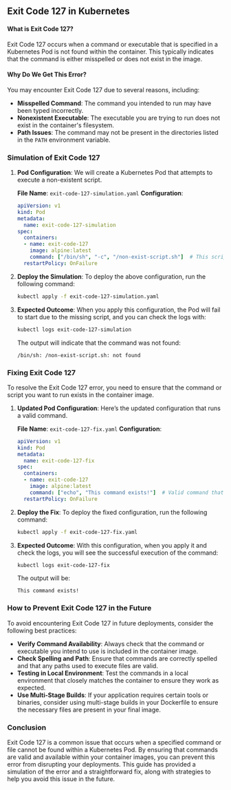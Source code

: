 ## Exit Code 127 in Kubernetes

#### What is Exit Code 127?
Exit Code 127 occurs when a command or executable that is specified in a Kubernetes Pod is not found within the container. This typically indicates that the command is either misspelled or does not exist in the image.

#### Why Do We Get This Error?
You may encounter Exit Code 127 due to several reasons, including:

- **Misspelled Command**: The command you intended to run may have been typed incorrectly.
- **Nonexistent Executable**: The executable you are trying to run does not exist in the container's filesystem.
- **Path Issues**: The command may not be present in the directories listed in the `PATH` environment variable.

### Simulation of Exit Code 127

1. **Pod Configuration**:
   We will create a Kubernetes Pod that attempts to execute a non-existent script.

   **File Name**: `exit-code-127-simulation.yaml`
   **Configuration**:
   ```yaml
   apiVersion: v1
   kind: Pod
   metadata:
     name: exit-code-127-simulation
   spec:
     containers:
     - name: exit-code-127
       image: alpine:latest
       command: ["/bin/sh", "-c", "/non-exist-script.sh"]  # This script does not exist
     restartPolicy: OnFailure
   ```

2. **Deploy the Simulation**:
   To deploy the above configuration, run the following command:
   ```bash
   kubectl apply -f exit-code-127-simulation.yaml
   ```

3. **Expected Outcome**:
   When you apply this configuration, the Pod will fail to start due to the missing script, and you can check the logs with:
   ```bash
   kubectl logs exit-code-127-simulation
   ```
   The output will indicate that the command was not found:
   ```
   /bin/sh: /non-exist-script.sh: not found
   ```

### Fixing Exit Code 127

To resolve the Exit Code 127 error, you need to ensure that the command or script you want to run exists in the container image.

1. **Updated Pod Configuration**:
   Here’s the updated configuration that runs a valid command.

   **File Name**: `exit-code-127-fix.yaml`
   **Configuration**:
   ```yaml
   apiVersion: v1
   kind: Pod
   metadata:
     name: exit-code-127-fix
   spec:
     containers:
     - name: exit-code-127
       image: alpine:latest
       command: ["echo", "This command exists!"]  # Valid command that exists
     restartPolicy: OnFailure
   ```

2. **Deploy the Fix**:
   To deploy the fixed configuration, run the following command:
   ```bash
   kubectl apply -f exit-code-127-fix.yaml
   ```

3. **Expected Outcome**:
   With this configuration, when you apply it and check the logs, you will see the successful execution of the command:
   ```bash
   kubectl logs exit-code-127-fix
   ```
   The output will be:
   ```
   This command exists!
   ```

### How to Prevent Exit Code 127 in the Future
To avoid encountering Exit Code 127 in future deployments, consider the following best practices:

- **Verify Command Availability**: Always check that the command or executable you intend to use is included in the container image.
- **Check Spelling and Path**: Ensure that commands are correctly spelled and that any paths used to execute files are valid.
- **Testing in Local Environment**: Test the commands in a local environment that closely matches the container to ensure they work as expected.
- **Use Multi-Stage Builds**: If your application requires certain tools or binaries, consider using multi-stage builds in your Dockerfile to ensure the necessary files are present in your final image.

### Conclusion
Exit Code 127 is a common issue that occurs when a specified command or file cannot be found within a Kubernetes Pod. By ensuring that commands are valid and available within your container images, you can prevent this error from disrupting your deployments. This guide has provided a simulation of the error and a straightforward fix, along with strategies to help you avoid this issue in the future.
